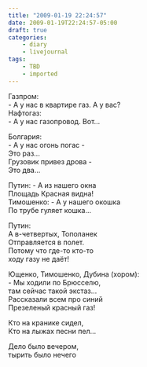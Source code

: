 ```yaml
---
title: "2009-01-19 22:24:57"
date: 2009-01-19T22:24:57-05:00
draft: true
categories:
    - diary
    - livejournal
tags:
    - TBD
    - imported
---
```


Газпром:  
\- А у нас в квартире газ. А у вас?  
Нафтогаз:  
\- А у нас газопровод. Вот...  
  
Болгария:  
\- А у нас огонь погас -  
Это раз...  
Грузовик привез дрова -  
Это два...  
  
Путин: - А из нашего окна  
Площадь Красная видна!  
Тимошенко: - А у нашего окошка  
По трубе гуляет кошка...  
  
Путин:  
А в-четвертых, Тополанек  
Отправляется в полет.  
Потому что где-то кто-то  
ходу газу не даёт!  
  
Ющенко, Тимошенко, Дубина (хором):  
\- Мы ходили по Брюсселю,  
там сейчас такой экстаз...  
Рассказали всем про синий  
Презеленый красный газ!  
  
Кто на кранике сидел,  
Кто на лыжах песни пел...  
  
Дело было вечером,  
тырить было нечего